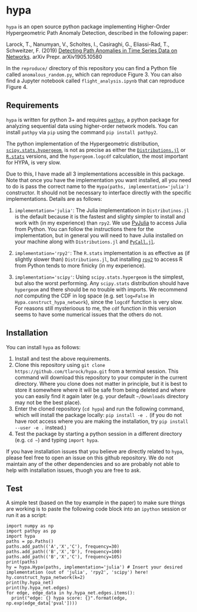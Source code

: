 # hypa

`hypa` is an open source python package implementing Higher-Order Hypergeometric Path Anomaly Detection, described in the following paper: 

Larock, T., Nanumyan, V., Scholtes, I., Casiraghi, G., Eliassi-Rad, T., Schweitzer, F. (2019) [Detecting Path Anomalies in Time Series Data on Networks](https://arxiv.org/abs/1905.10580). arXiv Prepr. arXiv1905.10580

In the `reproduce/` directory of this repository you can find a Python file called `anomalous_random.py`, which can reproduce Figure 3. You can also find a Jupyter notebook called `flight_analysis.ipynb` that can reproduce Figure 4. 

## Requirements
`hypa` is written for python 3+ and requires [`pathpy`](https://github.com/uzhdag/pathpy/tree/master/pathpy), a python package for analyzing sequential data using higher-order network models. You can install `pathpy` via `pip` using the command `pip install pathpy2`.

The python implementation of the Hypergeometric distribution, [`scipy.stats.hypergeom`](https://docs.scipy.org/doc/scipy/reference/generated/scipy.stats.hypergeom.html#scipy.stats.hypergeom), is not as precise as either the [`Distributions.jl`](https://juliastats.org/Distributions.jl/stable/univariate/#Distributions.Hypergeometric) or [`R.stats`](https://stat.ethz.ch/R-manual/R-devel/library/stats/html/Hypergeometric.html) versions, and the `hypergeom.logcdf` calculation, the most important for HYPA, is very slow. 

Due to this, I have made all 3 implementations accessible in this package. Note that once you have the implementation you want installed, all you need to do is pass the correct name to the `Hypa(paths, implementation='julia')` constructor. It should not be necessary to interface directly with the specific implementations. Details are as follows:

1. `implementation='julia'`: The Julia implementatioon in `Distributinos.jl` is the default because it is the fastest and slighty simpler to install and work with (in my experience) than `rpy2`. We use [PyJulia](https://pyjulia.readthedocs.io/en/latest/index.html) to access Julia from Python. You can follow the instructions there for the implementation, but in general you will need to have Julia installed on your machine along with `Distributions.jl` and [`PyCall.jl`](https://github.com/JuliaPy/PyCall.jl).

2. `implementation='rpy2'`: The `R.stats` implementation is as effective as (if slightly slower than) `Distributions.jl`, but installing [`rpy2`](https://rpy2.github.io/) to access R from Python tends to more finicky (in my experience). 

3. `implementation='scipy'`: Using `scipy.stats.hypergeom` is the simplest, but also the worst performing. Any `scipy.stats` distribution should have `hypergeom` and there should be no trouble with imports. We recommend *not* computing the CDF in log space (e.g. set `log=False` in `Hypa.construct_hypa_network`), since the `logcdf` function is very slow. For reasons still mysterioous to me, the `cdf` function in this version seems to have some numerical issues that the others do not.

## Installation
You can install `hypa` as follows:

1. Install and test the above requirements.
2. Clone this repository using `git clone https://github.com/tlarock/hypa.git` from a terminal session. This command will download this repository to your computer in the current directory. Where you clone does not matter in principle, but it is best to store it somewhere where it will be safe from being deleted and where you can easily find it again later (e.g. your default `~/Downloads` directory may not be the best place).
3. Enter the cloned repository (`cd hypa`) and run the following command, which will install the package locally: `pip install -e .` (if you do not have root access where you are making the installation, try `pip install --user -e .` instead.) 
4. Test the package by starting a python session in a different directory (e.g. `cd ~`) and typing `import hypa`. 

If you have installation issues that you believe are directly related to `hypa`, please feel free to open an issue on this github repository. We do not maintain any of the other dependencies and so are probably not able to help with installation issues, thuogh you are free to ask.

## Test
A simple test (based on the toy example in the paper) to make sure things are working is to paste the following code block into an `ipython` session or run it as a script:
```
import numpy as np
import pathpy as pp
import hypa
paths = pp.Paths()
paths.add_path(('A','X','C'), frequency=30)
paths.add_path(('B','X','D'), frequency=100)
paths.add_path(('B','X','C'), frequency=105)
print(paths)
hy = hypa.Hypa(paths, implementation='julia') # Insert your desired implementation (out of 'julia', 'rpy2', 'scipy') here!
hy.construct_hypa_network(k=2)
print(hy.hypa_net)
print(hy.hypa_net.edges)
for edge, edge_data in hy.hypa_net.edges.items(): 
  print("edge: {} hypa score: {}".format(edge, np.exp(edge_data['pval']))) 
```
